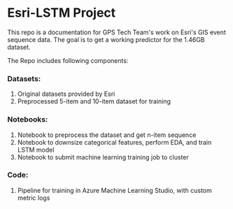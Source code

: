 # Esri-LSTM Project
This repo is a documentation for GPS Tech Team's work on Esri's GIS event sequence data. The goal is to get a working predictor for the 1.46GB dataset. 

The Repo includes following components:
### Datasets:
1. Original datasets provided by Esri
2. Preprocessed 5-item and 10-item dataset for training

### Notebooks:
1. Notebook to preprocess the dataset and get n-item sequence
2. Notebook to downsize categorical features, perform EDA, and train LSTM model
3. Notebook to submit machine learning training job to cluster

### Code:
1. Pipeline for training in Azure Machine Learning Studio, with custom metric logs
